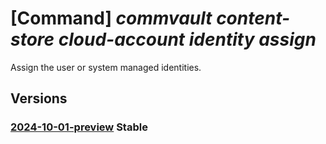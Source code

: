 # [Command] _commvault content-store cloud-account identity assign_

Assign the user or system managed identities.

## Versions

### [2024-10-01-preview](/Resources/mgmt-plane/L3N1YnNjcmlwdGlvbnMve30vcmVzb3VyY2Vncm91cHMve30vcHJvdmlkZXJzL2NvbW12YXVsdC5jb250ZW50c3RvcmUvY2xvdWRhY2NvdW50cy97fQ==/2024-10-01-preview.xml) **Stable**

<!-- mgmt-plane /subscriptions/{}/resourcegroups/{}/providers/commvault.contentstore/cloudaccounts/{} 2024-10-01-preview identity -->
